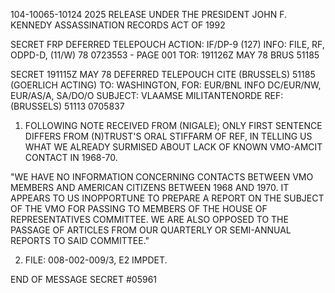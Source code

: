 104-10065-10124
2025 RELEASE UNDER THE PRESIDENT JOHN F. KENNEDY ASSASSINATION RECORDS ACT OF 1992

SECRET
FRP
DEFERRED TELEPOUCH
ACTION: IF/DP-9 (127) INFO: FILE, RF, ODPD-D, (11/W)
78 0723553 - PAGE 001
TOR: 191126Z MAY 78
BRUS 51185

SECRET 191115Z MAY 78 DEFERRED TELEPOUCH
CITE (BRUSSELS) 51185 (GOERLICH ACTING)
TO: WASHINGTON,
FOR: EUR/BNL INFO DC/EUR/NW, EUR/AS/A, SA/DO/O
SUBJECT: VLAAMSE MILITANTENORDE
REF: (BRUSSELS) 51113 0705837

1. FOLLOWING NOTE RECEIVED FROM (NIGALE); ONLY FIRST SENTENCE DIFFERS FROM (N)TRUST'S ORAL STIFFARM OF REF, IN TELLING US WHAT WE ALREADY SURMISED ABOUT LACK OF KNOWN VMO-AMCIT CONTACT IN 1968-70.

"WE HAVE NO INFORMATION CONCERNING CONTACTS BETWEEN VMO MEMBERS AND AMERICAN CITIZENS BETWEEN 1968 AND 1970. IT APPEARS TO US INOPPORTUNE TO PREPARE A REPORT ON THE SUBJECT OF THE VMO FOR PASSING TO MEMBERS OF THE HOUSE OF REPRESENTATIVES COMMITTEE. WE ARE ALSO OPPOSED TO THE PASSAGE OF ARTICLES FROM OUR QUARTERLY OR SEMI-ANNUAL REPORTS TO SAID COMMITTEE."

2. FILE: 008-002-009/3, E2 IMPDET.

END OF MESSAGE
SECRET
#05961
